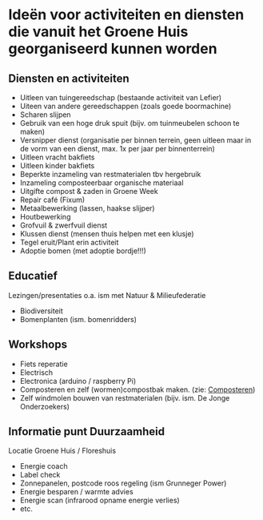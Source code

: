 # Ideën voor activiteiten en diensten die vanuit het Groene Huis georganiseerd kunnen worden

## Diensten en activiteiten

* Uitleen van tuingereedschap (bestaande activiteit van Lefier)
* Uiteen van andere gereedschappen (zoals goede boormachine)
* Scharen slijpen
* Gebruik van een hoge druk spuit (bijv. om tuinmeubelen schoon te maken)
* Versnipper dienst (organisatie per binnen terrein, geen uitleen maar in de vorm van een dienst, max. 1x per jaar per binnenterrein)
* Uitleen vracht bakfiets
* Uitleen kinder bakfiets
* Beperkte inzameling van restmaterialen tbv hergebruik
* Inzameling composteerbaar organische materiaal
* Uitgifte compost & zaden in Groene Week
* Repair café (Fixum)
* Metaalbewerking (lassen, haakse slijper)
* Houtbewerking
* Grofvuil & zwerfvuil dienst
* Klussen dienst (mensen thuis helpen met een klusje)
* Tegel eruit/Plant erin activiteit
* Adoptie bomen (met adoptie bordje!!!)


## Educatief

Lezingen/presentaties o.a. ism met Natuur & Milieufederatie
* Biodiversiteit
* Bomenplanten (ism. bomenridders)

## Workshops

* Fiets reperatie
* Electrisch
* Electronica (arduino / raspberry Pi)
* Composteren en zelf (wormen)compostbak maken. (zie: [Composteren](https://github.com/duurzamekorrewegwijk/DuurzameKorrewegwijk/tree/master/doc/composteren))
* Zelf windmolen bouwen van restmaterialen (bijv. ism. De Jonge Onderzoekers)

## Informatie punt Duurzaamheid

Locatie Groene Huis / Floreshuis

* Energie coach
* Label check
* Zonnepanelen, postcode roos regeling (ism Grunneger Power)
* Energie besparen / warmte advies
* Energie scan (infrarood opname energie verlies)
* etc.

